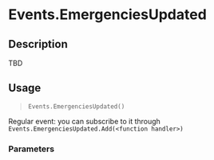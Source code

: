 # Events.EmergenciesUpdated
## Description
TBD

## Usage
> `Events.EmergenciesUpdated()`

Regular event: you can subscribe to it through `Events.EmergenciesUpdated.Add(<function handler>)`

### Parameters
